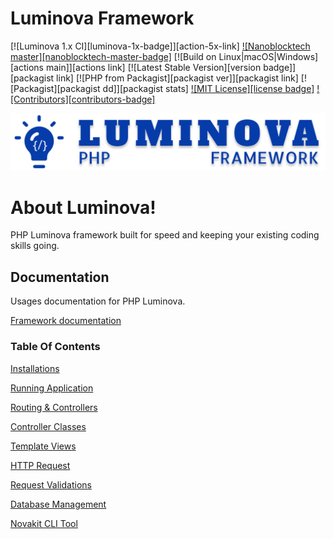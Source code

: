 # Luminova Framework

[![Luminova 1.x CI][luminova-1x-badge]][action-5x-link]
[![Nanoblocktech master][nanoblocktech-master-badge]](https://nanoblocktech.com/luminova)
[![Build on Linux|macOS|Windows][actions main]][actions link]
[![Latest Stable Version][version badge]][packagist link]
[![PHP from Packagist][packagist ver]][packagist link]
[![Packagist][packagist dd]][packagist stats]
[![MIT License][license badge]](./LICENSE)
[![Contributors][contributors-badge]](https://github.com/nanoblocktech/luminova/graphs/contributors)

![Local Image](docs/logo.svg)


# About Luminova!
PHP Luminova framework built for speed and keeping your existing coding skills going.

## Documentation

Usages documentation for PHP Luminova.

[Framework documentation](docs/)

### Table Of Contents

[Installations](docs/INSTALLATION.md)

[Running Application](docs/START.md)

[Routing & Controllers](docs/ROUTING.md)

[Controller Classes](docs/CONTROLLERS.md)

[Template Views](docs/VIEWS.md)

[HTTP Request](docs/REQUEST.md)

[Request Validations](docs/VALIDATION.md)

[Database Management](docs/DATABASE.md)

[Novakit CLI Tool](docs/CLI.md)
